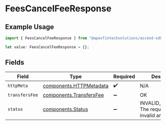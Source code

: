 # FeesCancelFeeResponse

## Example Usage

```typescript
import { FeesCancelFeeResponse } from "@apexfintechsolutions/ascend-sdk/models/operations";

let value: FeesCancelFeeResponse = {};
```

## Fields

| Field                                                              | Type                                                               | Required                                                           | Description                                                        |
| ------------------------------------------------------------------ | ------------------------------------------------------------------ | ------------------------------------------------------------------ | ------------------------------------------------------------------ |
| `httpMeta`                                                         | [components.HTTPMetadata](../../models/components/httpmetadata.md) | :heavy_check_mark:                                                 | N/A                                                                |
| `transfersFee`                                                     | [components.TransfersFee](../../models/components/transfersfee.md) | :heavy_minus_sign:                                                 | OK                                                                 |
| `status`                                                           | [components.Status](../../models/components/status.md)             | :heavy_minus_sign:                                                 | INVALID_ARGUMENT: The request has an invalid argument.             |